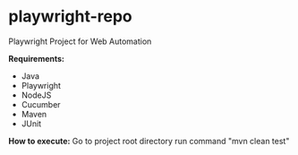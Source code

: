 # playwright-repo
Playwright Project for Web Automation

**Requirements:**
- Java
- Playwright
- NodeJS
- Cucumber
- Maven
- JUnit

**How to execute:**
Go to project root directory run command "mvn clean test"
